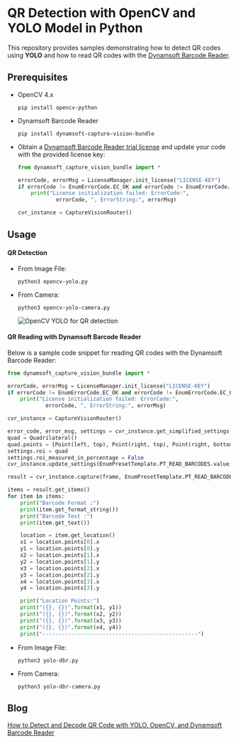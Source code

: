 # QR Detection with OpenCV and YOLO Model in Python
This repository provides samples demonstrating how to detect QR codes using **YOLO** and how to read QR codes with the [Dynamsoft Barcode Reader](https://www.dynamsoft.com/barcode-reader/overview/).

## Prerequisites
- OpenCV 4.x
    
    ```
    pip install opencv-python
    ```

- Dynamsoft Barcode Reader

    ```
    pip install dynamsoft-capture-vision-bundle
    ```
- Obtain a [Dynamsoft Barcode Reader trial license](https://www.dynamsoft.com/customer/license/trialLicense/?product=dcv&package=cross-platform) and update your code with the provided license key:
    
    ```python
    from dynamsoft_capture_vision_bundle import *

    errorCode, errorMsg = LicenseManager.init_license("LICENSE-KEY")
    if errorCode != EnumErrorCode.EC_OK and errorCode != EnumErrorCode.EC_LICENSE_CACHE_USED:
        print("License initialization failed: ErrorCode:",
                errorCode, ", ErrorString:", errorMsg)
    
    cvr_instance = CaptureVisionRouter() 
    ```
    

## Usage

#### QR Detection

- From Image File:

    ```
    python3 opencv-yolo.py
    ```

- From Camera:

    ```
    python3 opencv-yolo-camera.py
    ```

    ![OpenCV YOLO for QR detection](https://www.dynamsoft.com/codepool/img/2020/11/opencv-dnn-yolo3-qr-detection.gif)

#### QR Reading with Dynamsoft Barcode Reader

Below is a sample code snippet for reading QR codes with the Dynamsoft Barcode Reader:

```py
from dynamsoft_capture_vision_bundle import *

errorCode, errorMsg = LicenseManager.init_license("LICENSE-KEY")
if errorCode != EnumErrorCode.EC_OK and errorCode != EnumErrorCode.EC_LICENSE_CACHE_USED:
    print("License initialization failed: ErrorCode:",
            errorCode, ", ErrorString:", errorMsg)

cvr_instance = CaptureVisionRouter() 

error_code, error_msg, settings = cvr_instance.get_simplified_settings(EnumPresetTemplate.PT_READ_BARCODES.value)
quad = Quadrilateral()
quad.points = [Point(left, top), Point(right, top), Point(right, bottom), Point(left, bottom)]
settings.roi = quad
settings.roi_measured_in_percentage = False
cvr_instance.update_settings(EnumPresetTemplate.PT_READ_BARCODES.value, settings)

result = cvr_instance.capture(frame, EnumPresetTemplate.PT_READ_BARCODES.value)

items = result.get_items()
for item in items:
    print("Barcode Format :")
    print(item.get_format_string())
    print("Barcode Text :")
    print(item.get_text())

    location = item.get_location()
    x1 = location.points[0].x
    y1 = location.points[0].y
    x2 = location.points[1].x
    y2 = location.points[1].y
    x3 = location.points[2].x
    y3 = location.points[2].y
    x4 = location.points[3].x
    y4 = location.points[3].y

    print("Location Points:")
    print("({}, {})".format(x1, y1))
    print("({}, {})".format(x2, y2))
    print("({}, {})".format(x3, y3))
    print("({}, {})".format(x4, y4))
    print("-------------------------------------------------")
```

- From Image File:

    ```
    python3 yolo-dbr.py
    ```

- From Camera:

    ```
    python3 yolo-dbr-camera.py
    ```

## Blog
[How to Detect and Decode QR Code with YOLO, OpenCV, and Dynamsoft Barcode Reader](https://www.dynamsoft.com/codepool/qr-code-detect-decode-yolo-opencv.html)